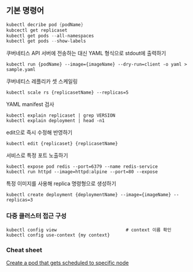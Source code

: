 ## 기본 명령어

```powershell
kubectl decribe pod {podName}
kubcectl get replicaset
kubectl get pods --all-namespaces
kubectl get pods --show-labels
```

쿠버네티스 API 서버에 전송하는 대신 YAML 형식으로 stdout에 출력하기

```shell
kubectl run {podName} --image={imageName} --dry-run=client -o yaml > sample.yaml
```

쿠버네티스  레플리카 셋 스케일링

```shell
kubectl scale rs {replicasetName} --replicas=5
```

YAML manifest 검사

```shell
kubectl explain replicaset | grep VERSION
kubectl explain deployment | head -n1
```

edit으로 즉시 수정해 반영하기

```shell
kubectl edit {replicaset} {replicasetName}
```

서비스로 특정 포트 노출하기

```shell
kubectl expose pod redis --port=6379 --name redis-service
kubectl run httpd --image=httpd:alpine --port=80 --expose
```

특정 이미지를 사용해 replica 명령형으로 생성하기

```shell
kubectl create deployment {deploymentName} --image={imageName} --replicas=3
```





### 다중 클러스터 접근 구성

```shell
kubectl config view                          # context 이름 확인
kubectl config use-context {my context}
```



### Cheat sheet

[Create a pod that gets scheduled to specific node](https://kubernetes.io/docs/tasks/configure-pod-container/assign-pods-nodes/#create-a-pod-that-gets-scheduled-to-specific-node)
